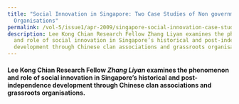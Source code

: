```yaml
---
title: "Social Innovation in Singapore: Two Case Studies of Non governmental
  Organisations"
permalink: /vol-5/issue1/apr-2009/singapore-social-innovation-case-studies/
description: Lee Kong Chian Research Fellow Zhang Liyan examines the phenomenon
  and role of social innovation in Singapore’s historical and post-independence
  development through Chinese clan associations and grassroots organisations.
---
```

#### Lee Kong Chian Research Fellow _Zhang Liyan_ examines the phenomenon and role of social innovation in Singapore’s historical and post-independence development through Chinese clan associations and grassroots organisations.

